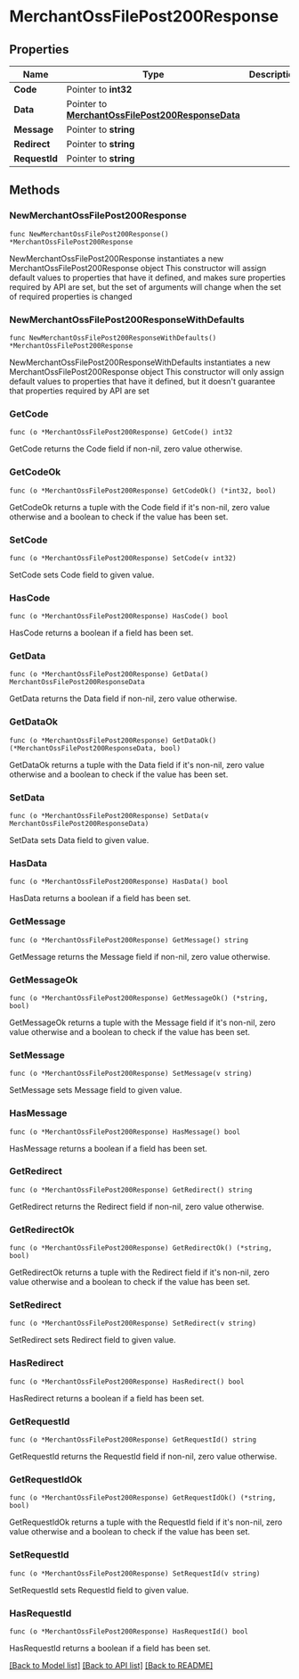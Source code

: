 # MerchantOssFilePost200Response

## Properties

Name | Type | Description | Notes
------------ | ------------- | ------------- | -------------
**Code** | Pointer to **int32** |  | [optional] 
**Data** | Pointer to [**MerchantOssFilePost200ResponseData**](MerchantOssFilePost200ResponseData.md) |  | [optional] 
**Message** | Pointer to **string** |  | [optional] 
**Redirect** | Pointer to **string** |  | [optional] 
**RequestId** | Pointer to **string** |  | [optional] 

## Methods

### NewMerchantOssFilePost200Response

`func NewMerchantOssFilePost200Response() *MerchantOssFilePost200Response`

NewMerchantOssFilePost200Response instantiates a new MerchantOssFilePost200Response object
This constructor will assign default values to properties that have it defined,
and makes sure properties required by API are set, but the set of arguments
will change when the set of required properties is changed

### NewMerchantOssFilePost200ResponseWithDefaults

`func NewMerchantOssFilePost200ResponseWithDefaults() *MerchantOssFilePost200Response`

NewMerchantOssFilePost200ResponseWithDefaults instantiates a new MerchantOssFilePost200Response object
This constructor will only assign default values to properties that have it defined,
but it doesn't guarantee that properties required by API are set

### GetCode

`func (o *MerchantOssFilePost200Response) GetCode() int32`

GetCode returns the Code field if non-nil, zero value otherwise.

### GetCodeOk

`func (o *MerchantOssFilePost200Response) GetCodeOk() (*int32, bool)`

GetCodeOk returns a tuple with the Code field if it's non-nil, zero value otherwise
and a boolean to check if the value has been set.

### SetCode

`func (o *MerchantOssFilePost200Response) SetCode(v int32)`

SetCode sets Code field to given value.

### HasCode

`func (o *MerchantOssFilePost200Response) HasCode() bool`

HasCode returns a boolean if a field has been set.

### GetData

`func (o *MerchantOssFilePost200Response) GetData() MerchantOssFilePost200ResponseData`

GetData returns the Data field if non-nil, zero value otherwise.

### GetDataOk

`func (o *MerchantOssFilePost200Response) GetDataOk() (*MerchantOssFilePost200ResponseData, bool)`

GetDataOk returns a tuple with the Data field if it's non-nil, zero value otherwise
and a boolean to check if the value has been set.

### SetData

`func (o *MerchantOssFilePost200Response) SetData(v MerchantOssFilePost200ResponseData)`

SetData sets Data field to given value.

### HasData

`func (o *MerchantOssFilePost200Response) HasData() bool`

HasData returns a boolean if a field has been set.

### GetMessage

`func (o *MerchantOssFilePost200Response) GetMessage() string`

GetMessage returns the Message field if non-nil, zero value otherwise.

### GetMessageOk

`func (o *MerchantOssFilePost200Response) GetMessageOk() (*string, bool)`

GetMessageOk returns a tuple with the Message field if it's non-nil, zero value otherwise
and a boolean to check if the value has been set.

### SetMessage

`func (o *MerchantOssFilePost200Response) SetMessage(v string)`

SetMessage sets Message field to given value.

### HasMessage

`func (o *MerchantOssFilePost200Response) HasMessage() bool`

HasMessage returns a boolean if a field has been set.

### GetRedirect

`func (o *MerchantOssFilePost200Response) GetRedirect() string`

GetRedirect returns the Redirect field if non-nil, zero value otherwise.

### GetRedirectOk

`func (o *MerchantOssFilePost200Response) GetRedirectOk() (*string, bool)`

GetRedirectOk returns a tuple with the Redirect field if it's non-nil, zero value otherwise
and a boolean to check if the value has been set.

### SetRedirect

`func (o *MerchantOssFilePost200Response) SetRedirect(v string)`

SetRedirect sets Redirect field to given value.

### HasRedirect

`func (o *MerchantOssFilePost200Response) HasRedirect() bool`

HasRedirect returns a boolean if a field has been set.

### GetRequestId

`func (o *MerchantOssFilePost200Response) GetRequestId() string`

GetRequestId returns the RequestId field if non-nil, zero value otherwise.

### GetRequestIdOk

`func (o *MerchantOssFilePost200Response) GetRequestIdOk() (*string, bool)`

GetRequestIdOk returns a tuple with the RequestId field if it's non-nil, zero value otherwise
and a boolean to check if the value has been set.

### SetRequestId

`func (o *MerchantOssFilePost200Response) SetRequestId(v string)`

SetRequestId sets RequestId field to given value.

### HasRequestId

`func (o *MerchantOssFilePost200Response) HasRequestId() bool`

HasRequestId returns a boolean if a field has been set.


[[Back to Model list]](../README.md#documentation-for-models) [[Back to API list]](../README.md#documentation-for-api-endpoints) [[Back to README]](../README.md)


